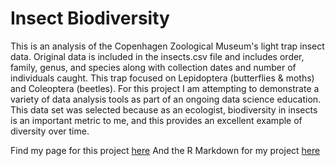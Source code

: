 # Insect Biodiversity
This is an analysis of the Copenhagen Zoological Museum's light trap insect data. Original data is included in the insects.csv file and includes order, family, genus, and species along with collection dates and number of individuals caught. This trap focused on Lepidoptera (butterflies & moths) and Coleoptera (beetles). For this project I am attempting to demonstrate a variety of data analysis tools as part of an ongoing data science education. This data set was selected because as an ecologist, biodiversity in insects is an important metric to me, and this provides an excellent example of diversity over time.

Find my page for this project [here](https://elizabethdoss.github.io/insectbd/)
And the R Markdown for my project [here](https://elizabethdoss.github.io/insectbd/assignment3.html)
